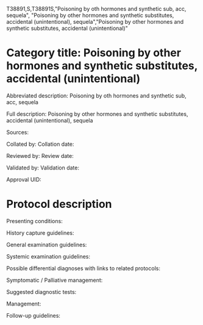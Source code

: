 T38891,S,T38891S,"Poisoning by oth hormones and synthetic sub, acc, sequela", "Poisoning by other hormones and synthetic substitutes, accidental (unintentional), sequela","Poisoning by other hormones and synthetic substitutes, accidental (unintentional)"
# Category title: Poisoning by other hormones and synthetic substitutes, accidental (unintentional)

Abbreviated description: Poisoning by oth hormones and synthetic sub, acc, sequela

Full description: Poisoning by other hormones and synthetic substitutes, accidental (unintentional), sequela

Sources:

Collated by:
Collation date:

Reviewed by:
Review date:

Validated by:
Validation date:

Approval UID:

# Protocol description

Presenting conditions:

History capture guidelines:

General examination guidelines:

Systemic examination guidelines:

Possible differential diagnoses with links to related protocols:

Symptomatic / Palliative management:

Suggested diagnostic tests:

Management:

Follow-up guidelines:
